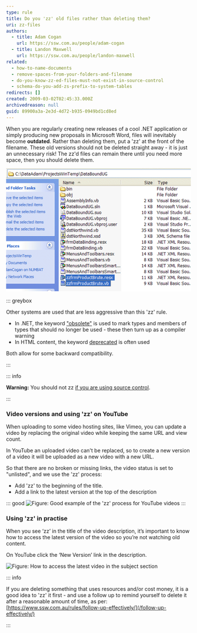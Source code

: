 ```yaml
---
type: rule
title: Do you 'zz' old files rather than deleting them?
uri: zz-files
authors:
  - title: Adam Cogan
    url: https://ssw.com.au/people/adam-cogan
  - title: Landon Maxwell
    url: https://ssw.com.au/people/landon-maxwell
related:
  - how-to-name-documents
  - remove-spaces-from-your-folders-and-filename
  - do-you-know-zz-ed-files-must-not-exist-in-source-control
  - schema-do-you-add-zs-prefix-to-system-tables
redirects: []
created: 2009-03-02T02:45:33.000Z
archivedreason: null
guid: 89900a3a-2e3d-4d72-b935-0949bd1cd8ed
---
```

When you are regularly creating new releases of a cool .NET application or simply producing new proposals in Microsoft Word, files will inevitably become **outdated**. Rather than deleting them, put a 'zz' at the front of the filename. These old versions should not be deleted straight away - it is just an unnecessary risk! The zz'd files can remain there until you need more space, then you should delete them.

<!--endintro-->

![Figure: 'zz' your files rather than deleting them! Alternatively add a folder named zz and move the outdated files into the new folder](ObseleteOldFilesAggressively.gif)

::: greybox

Other systems are used that are less aggressive than this 'zz' rule.

* In .NET, the keyword ["obsolete"](https://msdn.microsoft.com/en-us/library/22kk2b44%28v=vs.90%29.aspx) is used to mark types and members of types that should no longer be used - these then turn up as a compiler warning
* In HTML content, the keyword [deprecated](http://www.ssw.com.au/ssw/Redirect/Deprecated.htm) is often used

Both allow for some backward compatibility.

:::

::: info

**Warning:** You should not zz [if you are using source control](/do-you-know-zz-ed-files-must-not-exist-in-source-control).

:::

### Video versions and using 'zz' on YouTube

When uploading to some video hosting sites, like Vimeo, you can update a video by replacing the original video while keeping the same URL and view count.

In YouTube an uploaded video can't be replaced, so to create a new version of a video it will be uploaded as a new video with a new URL.

So that there are no broken or missing links, the video status is set to "unlisted", and we use the 'zz' process:

* Add 'zz' to the beginning of the title.
* Add a link to the latest version at the top of the description

::: good
![Figure: Good example of the 'zz' process for YouTube videos](https://tv.ssw.com/wp-content/uploads/2021/09/zz-process-youtube.png)
:::

### Using 'zz' in practise

When you see ‘zz’ in the title of the video description, it’s important to know how to access the latest version of the video so you’re not watching old content.

On YouTube click the ‘New Version’ link in the description.

![Figure: How to access the latest video in the subject section](https://github.com/SSWConsulting/SSW.Rules.Content/assets/147477898/748b40ce-792b-4400-84ca-5c759aa72148)

::: info

If you are deleting something that uses resources and/or cost money, it is a good idea to 'zz' it first - and use a follow up to remind yourself to delete it after a reasonable amount of time, as per: [https://www.ssw.com.au/rules/follow-up-effectively/](/follow-up-effectively/)

:::
